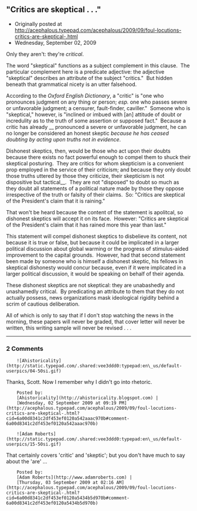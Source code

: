 ## "Critics are skeptical . . ."

 * Originally posted at http://acephalous.typepad.com/acephalous/2009/09/foul-locutions-critics-are-skeptical-.html
 * Wednesday, September 02, 2009



Only they aren't: they're _critical_.  

The word "skeptical" functions as a subject complement in this clause.  The particular complement here is a predicate adjective: the adjective "skeptical" describes an attribute of the subject "critics."  But hidden beneath that grammatical nicety is an utter falsehood.  

According to the _Oxford English Dictionary_, a "critic" is "one who pronounces judgment on any thing or person; _esp._ one who passes severe or unfavorable judgment; a censurer, fault-finder, caviller."  Someone who is "skeptical," however, is "inclined or imbued with [an] attitude of doubt or incredulity as to the truth of some assertion or supposed fact."  Because a critic has already __ pronounced a severe or unfavorable judgment, he can no longer be considered an honest skeptic _because he has ceased doubting by acting upon truths not in evidence_.  

Dishonest skeptics, then, would be those who act upon their doubts because there exists no fact powerful enough to compel them to shuck their skeptical posturing.  They are critics for whom skepticism is a convenient prop employed in the service of their criticism; and because they only doubt those truths uttered by those they criticize, their skepticism is not dispositive but tactical__.  They are not "disposed" to doubt so much as they doubt all statements of a political nature made by those they oppose irrespective of the truth or falsity of their claims.  So:
"Critics are skeptical of the President's claim that it is raining." 

That won't be heard because the content of the statement is apolitcal, so dishonest skeptics will accept it on its face.  However:
"Critics are skeptical of the President's claim that it has rained more this year than last."

This statement will compel dishonest skeptics to disbelieve its content, not because it is true or false, but because it could be implicated in a larger political discussion about global warming or the progress of stimulus-aided improvement to the capital grounds.  However, had that second statement been made by someone who is himself a dishonest skeptic, his fellows in skeptical dishonesty would concur because, even if it were implicated in a larger political discussion, it would be speaking on behalf of their agenda.  

These dishonest skeptics are not skeptical: they are unabashedly and unashamedly critical.  By predicating an attribute to them that they do not actually possess, news organizations mask ideological rigidity behind a scrim of cautious deliberation.  

All of which is only to say that if I don't stop watching the news in the morning, these papers will never be graded, that cover letter will never be written, this writing sample will never be revised . . .

		

* * *

### 2 Comments 

		

                
[]()

	

		![Ahistoricality](http://static.typepad.com/.shared:vee3ddd0:typepad:en\_us/default-userpics/04-50si.gif)
	

	

		

Thanks, Scott. Now I remember why I didn't go into rhetoric.

	

		Posted by:
		[Ahistoricality](http://ahistoricality.blogspot.com) |
		[Wednesday, 02 September 2009 at 09:19 PM](http://acephalous.typepad.com/acephalous/2009/09/foul-locutions-critics-are-skeptical-.html?cid=6a00d8341c2df453ef0120a542aaac970b#comment-6a00d8341c2df453ef0120a542aaac970b)

[]()

	

		![Adam Roberts](http://static.typepad.com/.shared:vee3ddd0:typepad:en\_us/default-userpics/15-50si.gif)
	

	

		

That certainly covers 'critic' and 'skeptic'; but you don't have much to say about the 'are' ...

	

		Posted by:
		[Adam Roberts](http://www.adamroberts.com) |
		[Thursday, 03 September 2009 at 02:16 AM](http://acephalous.typepad.com/acephalous/2009/09/foul-locutions-critics-are-skeptical-.html?cid=6a00d8341c2df453ef0120a5434b5d970b#comment-6a00d8341c2df453ef0120a5434b5d970b)

		

        